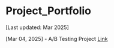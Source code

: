 # Project_Portfolio

[Last updated: Mar 2025]

[Mar 04, 2025] - A/B Testing Project [Link]('(https://github.com/Leviiest/Project_Portfolio/blob/main/AB%20Testing%20Click-Through%20Rate.ipynb)')
